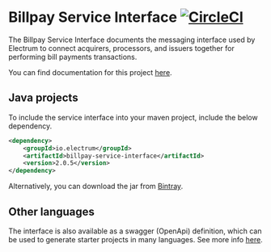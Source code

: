 # Billpay Service Interface  [![CircleCI](https://circleci.com/gh/electrumpayments/billpay-service-interface/tree/master.svg?style=shield)](https://circleci.com/gh/electrumpayments/billpay-service-interface/tree/master)

The Billpay Service Interface documents the messaging interface used by Electrum to connect acquirers, processors, and issuers together for performing bill payments transactions.

You can find documentation for this project [here](https://electrumpayments.github.io/billpay-service-interface-docs/).

## Java projects

To include the service interface into your maven project, include the below dependency.

```xml
<dependency>
    <groupId>io.electrum</groupId>
    <artifactId>billpay-service-interface</artifactId>
    <version>2.0.5</version>
</dependency>
```

Alternatively, you can download the jar from [Bintray](https://bintray.com/electrumpayments/java-open-source/billpay-service-interface).

## Other languages

The interface is also available as a swagger (OpenApi) definition, which can be used to generate starter projects in many languages. See more info [here](https://electrumpayments.github.io/billpay-service-interface-docs/specification/swagger).

